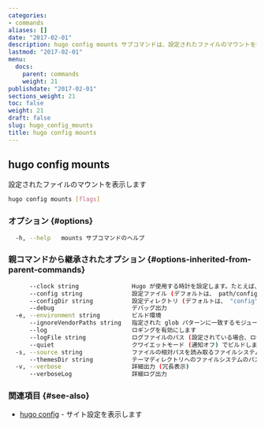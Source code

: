 ```yaml
---
categories:
- commands
aliases: []
date: "2017-02-01"
description: hugo config mounts サブコマンドは、設定されたファイルのマウントを表示します。
lastmod: "2017-02-01"
menu:
  docs:
    parent: commands
    weight: 21
publishdate: "2017-02-01"
sections_weight: 21
toc: false
weight: 21
draft: false
slug: hugo_config_mounts
title: hugo config mounts
---
```

## hugo config mounts

設定されたファイルのマウントを表示します

```bash
hugo config mounts [flags]
```

### オプション {#options}

```bash
  -h, --help   mounts サブコマンドのヘルプ
```

### 親コマンドから継承されたオプション {#options-inherited-from-parent-commands}

```bash
      --clock string               Hugo が使用する時計を設定します。たとえば、 --clock 2021-11-06T22:30:00.00+09:00
      --config string              設定ファイル (デフォルトは、 path/config.yaml|json|toml)
      --configDir string           設定ディレクトリ (デフォルトは、 "config")
      --debug                      デバッグ出力
  -e, --environment string         ビルド環境
      --ignoreVendorPaths string   指定された glob パターンに一致するモジュールパスの _vendor を無視します
      --log                        ロギングを有効にします
      --logFile string             ログファイルのパス (設定されている場合、ログが自動的に有効になります)
      --quiet                      クワイエットモード (通知オフ) でビルドします
  -s, --source string              ファイルの相対パスを読み取るファイルシステムのパス
      --themesDir string           テーマディレクトリへのファイルシステムのパス
  -v, --verbose                    詳細出力 (冗長表示)
      --verboseLog                 詳細ログ出力
```

### 関連項目 {#see-also}

* [hugo config](/commands/hugo_config/)	 - サイト設定を表示します

